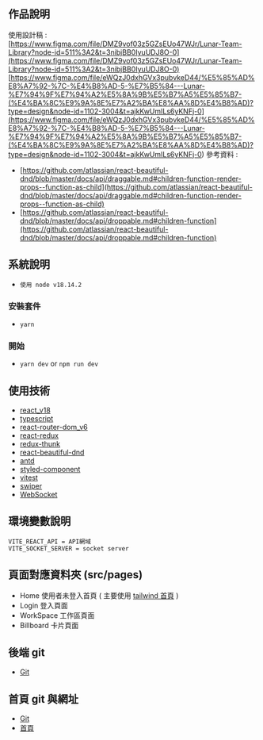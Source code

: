 ## 作品說明

使用設計稿 : [https://www.figma.com/file/DMZ9vof03z5GZsEUo47WJr/Lunar-Team-Library?node-id=511%3A2&t=3nibjBB0IyuUDJ8O-0](https://www.figma.com/file/DMZ9vof03z5GZsEUo47WJr/Lunar-Team-Library?node-id=511%3A2&t=3nibjBB0IyuUDJ8O-0)
[https://www.figma.com/file/eWQzJ0dxhGVx3pubvkeD44/%E5%85%AD%E8%A7%92-%7C-%E4%B8%AD-5-%E7%B5%84---Lunar-%E7%94%9F%E7%94%A2%E5%8A%9B%E5%B7%A5%E5%85%B7-(%E4%BA%8C%E9%9A%8E%E7%A2%BA%E8%AA%8D%E4%B8%AD)?type=design&node-id=1102-3004&t=ajkKwUmILs6yKNFj-0](<https://www.figma.com/file/eWQzJ0dxhGVx3pubvkeD44/%E5%85%AD%E8%A7%92-%7C-%E4%B8%AD-5-%E7%B5%84---Lunar-%E7%94%9F%E7%94%A2%E5%8A%9B%E5%B7%A5%E5%85%B7-(%E4%BA%8C%E9%9A%8E%E7%A2%BA%E8%AA%8D%E4%B8%AD)?type=design&node-id=1102-3004&t=ajkKwUmILs6yKNFj-0>)
參考資料 :

- [https://github.com/atlassian/react-beautiful-dnd/blob/master/docs/api/draggable.md#children-function-render-props--function-as-child](https://github.com/atlassian/react-beautiful-dnd/blob/master/docs/api/draggable.md#children-function-render-props--function-as-child)
- [https://github.com/atlassian/react-beautiful-dnd/blob/master/docs/api/droppable.md#children-function](https://github.com/atlassian/react-beautiful-dnd/blob/master/docs/api/droppable.md#children-function)

## 系統說明

- `使用 node v18.14.2`

### 安裝套件

- `yarn`

### 開始

- `yarn dev` or `npm run dev`

## 使用技術

- [react_v18](https://zh-hant.reactjs.org/)
- [typescript](https://www.typescriptlang.org/)
- [react-router-dom_v6](https://reactrouter.com/en/main)
- [react-redux](https://react-redux.js.org/)
- [redux-thunk](https://github.com/reduxjs/redux-thunk)
- [react-beautiful-dnd](https://github.com/atlassian/react-beautiful-dnd)
- [antd](https://ant.design/docs/react/introduce)
- [styled-component](https://styled-components.com/)
- [vitest](https://cn.vitest.dev/api/)
- [swiper](https://swiperjs.com/react)
- [WebSocket](https://developer.mozilla.org/en-US/docs/Web/API/WebSocket/send)

## 環境變數說明

```env
VITE_REACT_API = API網域
VITE_SOCKET_SERVER = socket server
```

## 頁面對應資料夾 (src/pages)

- Home 使用者未登入首頁 ( 主要使用 [tailwind 首頁](https://lunar-sigma.vercel.app/) )
- Login 登入頁面
- WorkSpace 工作區頁面
- Billboard 卡片頁面

## 後端 git

- [Git](https://github.com/kimnTai/prometheus)

## 首頁 git 與網址

- [Git](https://github.com/Hsinny/lunar-landing-page)
- [首頁](https://lunar-sigma.vercel.app/)
